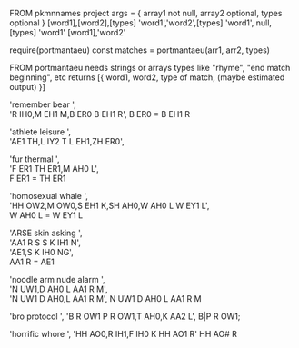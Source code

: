 FROM pkmnnames project
args = {
    array1 not null, array2 optional, types optional
}
[word1],[word2],[types]
'word1','word2',[types]
'word1', null, [types]
'word1'
[word1],'word2'


require(portmantaeu)
const matches = portmantaeu(arr1, arr2, types)

FROM portmantaeu
needs strings or arrays
types like "rhyme", "end match beginning", etc
returns [{
    word1, word2, type of match, (maybe estimated output)
}]





'remember bear ',                          
'R IH0,M EH1 M,B ER0   B EH1 R', 
B ER0 = B EH1 R

'athlete leisure  ',                                
'AE1 TH,L IY2 T   L EH1,ZH ER0',   


'fur thermal  ',                                             
'F ER1    TH ER1,M AH0 L',  
F ER1 = TH ER1

'homosexual whale   ',        
'HH OW2,M OW0,S EH1 K,SH AH0,W AH0 L    W EY1 L',     
W AH0 L = W EY1 L

'ARSE skin   asking  ',                           
'AA1 R S    S K IH1 N',                                        
'AE1,S K IH0 NG',    
AA1 R = AE1

'noodle arm  nude alarm ',                                  
'N UW1,D AH0 L    AA1 R M',                                         
'N UW1 D    AH0,L AA1 R M',
N UW1 D AH0 L AA1 R M

'bro protocol   ',
'B R OW1    P R OW1,T AH0,K AA2 L',
B|P R OW1;

'horrific whore   ',
'HH AO0,R IH1,F IH0 K    HH AO1 R' 
HH AO# R